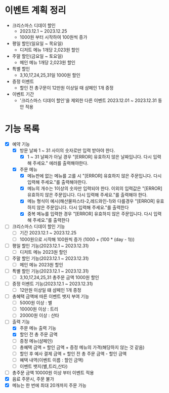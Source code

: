 # 이벤트 계획 정리
- 크리스마스 디데이 할인 
    - 2023.12.1 ~ 2023.12.25
    - 1000원 부터 시작하여 100원씩 증가
- 평일 할인(일요일 ~ 목요일)
    - 디저트 메뉴 1개당 2,023원 할인
- 주말 할인(금요일 ~ 토요일)
    - 메인 메뉴 1개당 2,023원 할인
- 특별 할인
    - 3,10,17,24,25,31일 1000원 할인
- 증정 이벤트
    - 할인 전 총구문이 12만원 이상일 때 샴페인 1개 증정
- 이벤트 기간 
    - '크리스마스 디데이 할인'을 제외한 다른 이벤트 2023.12.01 ~ 2023.12.31 동안 적용


# 기능 목록 
- [x] 예약 기능
    - [x] 방문 날짜 1 ~ 31 사이의 숫자로만 입력 받아야 한다.
        - [x] 1 ~ 31 날짜가 아닐 경우 "[ERROR] 유효하지 않은 날짜입니다. 다시 입력해 주세요." 에러를 출력해야한다.
    - [x] 주문 메뉴 
        - [x] 메뉴판에 없는 메뉴를 고를 시  "[ERROR] 유효하지 않은 주문입니다. 다시 입력해 주세요."를 출력해야한다.
        - [x] 메뉴의 개수는 1이상의 숫자만 입력되야 한다. 이외의 입력값은  "[ERROR] 유효하지 않은 주문입니다. 다시 입력해 주세요."를 출력해야 한다.
        - [x] 메뉴 형식이 예시(해산물파스타-2,레드와인-1)와 다를경우 "[ERROR] 유효하지 않은 주문입니다. 다시 입력해 주세요."를 출력한다
        - [x] 중복 메뉴를 입력한 경우 "[ERROR] 유효하지 않은 주문입니다. 다시 입력해 주세요."를 출력한다
- [ ] 크리스마스 디데이 할인 기능
    - [ ] 기간 2023.12.1 ~ 2023.12.25
    - [ ] 1000원으로 시작해 100원씩 증가 (1000 + (100 * (day - 1)))    
- [ ] 평일 할인 기능(2023.12.1 ~ 2023.12.31) 
    - [ ] 디저트 메뉴 2023원 할인
- [ ] 주말 할인 기능(2023.12.1 ~ 2023.12.31) 
    - [ ] 메인 메뉴 2023원 할인
- [ ] 특별 할인 기능(2023.12.1 ~ 2023.12.31)
    - [ ] 3,10,17,24,25,31 총주문 금액 1000원 할인
- [ ] 증정 이벤트 기능(2023.12.1 ~ 2023.12.31)
    - [ ] 12만원 이상일 떄 샴페인 1개 증정
- [ ] 총혜택 금액에 따른 이벤트 뱃지 부여 기능
    - [ ] 5000원 이상 : 별
    - [ ] 10000원 이상 : 트리
    - [ ] 20000원 이상 : 산타
- [ ] 출력 기능
    - [x] 주문 메뉴 출력 기능
    - [x] 할인 전 총 주문 금액
    - [ ] 증정 메뉴(샴페인)
    - [ ] 총혜택 금액 = 할인 금액 + 증정 메뉴의 가격(해당하지 않는 것 같음)
    - [ ] 할인 후 예사 결제 금액 = 할인 전 총 주문 금액 - 할인 금액
    - [ ] 혜택 내역(이벤트 이름 : 할인 금액)
    - [ ] 이벤트 뱃지(별,트리,산타)
- [ ] 총주문 금액 10000원 이상 부터 이벤트 적용
- [x] 음료 주문시, 주문 불가
- [x] 메뉴는 한 번에 최대 20개까지 주문 가능
